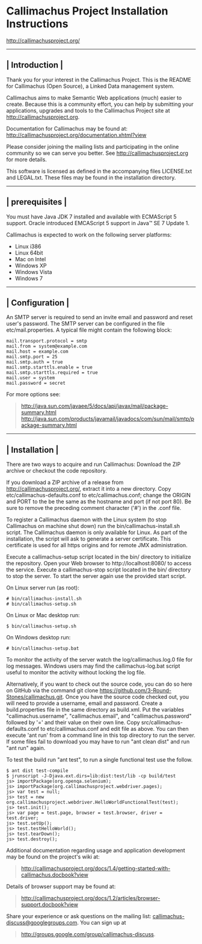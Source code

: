 Callimachus Project Installation Instructions
=============================================

http://callimachusproject.org/

----------------
| Introduction |
----------------

Thank you for your interest in the Callimachus Project.  This is the README
for Callimachus (Open Source), a Linked Data management system.

Callimachus aims to make Semantic Web applications (much) easier to create.
Because this is a community effort, you can help by submitting your
applications, upgrades and tools to the Callimachus Project site at
http://callimachusproject.org.

Documentation for Callimachus may be found at:
  http://callimachusproject.org/documentation.xhtml?view

Please consider joining the mailing lists and participating in the
online community so we can serve you better.  See
http://callimachusproject.org for more details.

This software is licensed as defined in the accompanying files
LICENSE.txt and LEGAL.txt.  These files may be found in the
installation directory.

-----------------
| prerequisites |
-----------------

You must have Java JDK 7 installed and available with ECMAScript 5
support. Oracle introduced EMCAScript 5 support in Java™ SE 7 Update 1.

Callimachus is expected to work on the following server platforms:
* Linux i386
* Linux 64bit
* Mac on Intel
* Windows XP
* Windows Vista
* Windows 7

-----------------
| Configuration |
-----------------

An SMTP server is required to send an invite email and password and reset user's password.
The SMTP server can be configured in the file etc/mail.properties.
A typical file might contain the following block:

    mail.transport.protocol = smtp
    mail.from = system@example.com
    mail.host = example.com
    mail.smtp.port = 25
    mail.smtp.auth = true
    mail.smtp.starttls.enable = true
    mail.smtp.starttls.required = true
    mail.user = system
    mail.password = secret

For more options see:
> http://java.sun.com/javaee/5/docs/api/javax/mail/package-summary.html
> http://java.sun.com/products/javamail/javadocs/com/sun/mail/smtp/package-summary.html


----------------
| Installation |
----------------

There are two ways to acquire and run Callimachus:  Download the ZIP archive 
or checkout the code repository.

If you download a ZIP archive of a release from http://callimachusproject.org/, 
extract it into a new directory. Copy etc/callimachus-defaults.conf to
etc/callimachus.conf; change the ORIGIN and PORT to the be the same as the
hostname and port (if not port 80). Be sure to remove the preceding comment
character ('#') in the .conf file.

To register a Callimachus daemon with the Linux system (to stop Callimachus
on machine shut down) run the bin/callimachus-install.sh script. The
Callimachus daemon is only available for Linux. As part of the installation, the
script will ask to generate a server certificate. This certificate is used for
all https origins and for remote JMX administration.

Execute a callimachus-setup script located in the bin/ directory to initialize
the repository. Open your Web browser to http://localhost:8080/ to access the
service. Execute a callimachus-stop script located in the bin/ directory to
stop the server. To start the server again use the provided start script.

On Linux server run (as root):

    # bin/callimachus-install.sh
    # bin/callimachus-setup.sh

On Linux or Mac desktop run:

    $ bin/callimachus-setup.sh

On Windows desktop run:

    # bin/callimachus-setup.bat

To monitor the activity of the server watch the log/callimachus.log.0 file for
log messages. Windows users may find the callimachus-log.bat script useful to
monitor the activity without locking the log file.


Alternatively, if you want to check out the source code, you can do so here on
GitHub via the command git clone https://github.com/3-Round-Stones/callimachus.git.
Once you have the source code checked out, you will need to provide a username,
email and password. Create a build.properties file in the same directory as
build.xml. Put the variables "callimachus.username", "callimachus.email", and
"callimachus.password" followed by '=' and their value on their own line. Copy
src/callimachus-defaults.conf to etc/callimachus.conf and edit file as above.
You can then execute 'ant run' from a command line in this top directory to run
the server. If some files fail to download you may have to run "ant clean dist"
and run "ant run" again.

To test the build run "ant test", to run a single functional test use the follow.

    $ ant dist test-compile
    $ jrunscript -J-Djava.ext.dirs=lib:dist:test/lib -cp build/test
    js> importPackage(org.openqa.selenium);
    js> importPackage(org.callimachusproject.webdriver.pages);
    js> var test = null;
    js> test = new org.callimachusproject.webdriver.HelloWorldFunctionalTest(test);
    js> test.init();
    js> var page = test.page, browser = test.browser, driver = test.driver;
    js> test.setUp();
    js> test.testHelloWorld();
    js> test.tearDown();
    js> test.destroy();

Additional documentation regarding usage and application development may
be found on the project's wiki at:
>  http://callimachusproject.org/docs/1.4/getting-started-with-callimachus.docbook?view

Details of browser support may be found at:
>  http://callimachusproject.org/docs/1.2/articles/browser-support.docbook?view

Share your experience or ask questions on the mailing list:
callimachus-discuss@googlegroups.com.  You can sign up at 
>  http://groups.google.com/group/callimachus-discuss.

